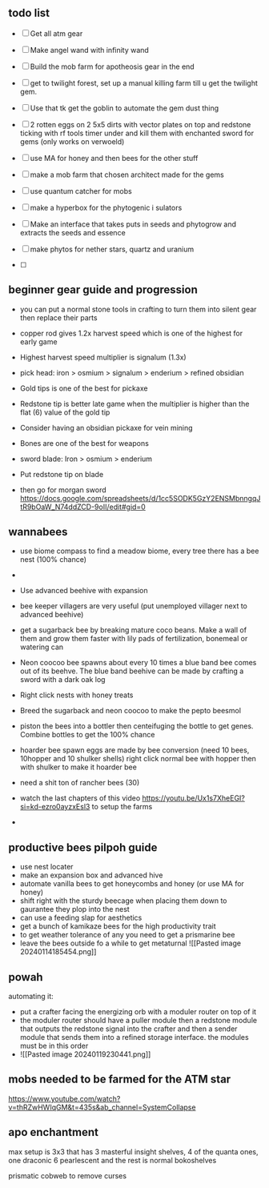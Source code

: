 
## todo list

- [ ] Get all atm gear
- [ ] Make angel wand with infinity wand
- [ ] Build the mob farm for apotheosis gear in the end

- [ ] get to twilight forest, set up a manual killing farm till u get the twilight gem. 
- [ ] Use that tk get the goblin to automate the gem dust thing
- [ ] 2 rotten eggs on 2 5x5 dirts with vector plates on top and redstone ticking with rf tools timer under and kill them with enchanted sword for gems (only works on verwoeld)

- [ ] use MA for honey and then bees for the other stuff

- [ ] make a mob farm that chosen architect made for the gems

- [ ] use quantum catcher for mobs

- [ ] make a hyperbox for the phytogenic i sulators
- [ ] Make an interface that takes puts in seeds and phytogrow and extracts the seeds and essence
- [ ] make phytos for nether stars, quartz and uranium
- [ ] 

## beginner gear guide and progression

* you can put a normal stone tools in crafting to turn them into silent gear then replace their parts

* copper rod gives 1.2x harvest speed which is one of the highest for early game
* Highest harvest speed multiplier is signalum (1.3x)
* pick head: iron > osmium > signalum > enderium > refined obsidian
* Gold tips is one of the best for pickaxe
* Redstone tip is better late game when the multiplier is higher than the flat (6) value of the gold tip
* Consider having an obsidian pickaxe for vein mining 

* Bones are one of the best for weapons
* sword blade: Iron > osmium > enderium 
* Put redstone tip on blade
* then go for morgan sword
https://docs.google.com/spreadsheets/d/1cc5SODK5GzY2ENSMbnngqJtR9bOaW_N74ddZCD-9oII/edit#gid=0


## wannabees
- use biome compass to find a meadow biome, every tree there has a bee nest (100% chance)
- 
- Use advanced beehive with expansion
- bee keeper villagers are very useful (put unemployed villager next to advanced beehive) 

- get a sugarback bee by breaking mature coco beans. Make a wall of them and grow them faster with lily pads of fertilization, bonemeal or watering can
- Neon coocoo bee spawns about every 10 times a blue band bee comes out of its beehve. The blue band beehive can be made by crafting a sword with a dark oak log
- Right click nests with honey treats
- Breed the sugarback and neon coocoo to make the pepto beesmol

- piston the bees into a bottler then centeifuging the bottle to get genes. Combine bottles to get the 100% chance

- hoarder bee spawn eggs are made by bee conversion (need 10 bees, 10hopper and 10 shulker shells) right click normal bee with hopper then with shulker to make it hoarder bee

- need a shit ton of rancher bees (30)

- watch the last chapters of this video https://youtu.be/Ux1s7XheEGI?si=kd-ezro0ayzxEsl3 to setup the farms
-

## productive bees pilpoh guide

- use nest locater 
- make an expansion box and advanced hive
- automate vanilla bees to get honeycombs and honey (or use MA for honey)
- shift right with the sturdy beecage when placing them down to gaurantee they plop into the nest
- can use a feeding slap for aesthetics
- get a bunch of kamikaze bees for the high productivity trait
- to get weather tolerance of any you need to get a prismarine bee
- leave the bees outside fo a while to get metaturnal ![[Pasted image 20240114185454.png]]
## powah
automating it:
- put a crafter facing the energizing orb with a moduler router on top of it
- the moduler router should have a puller module then a redstone module that outputs the redstone signal into the crafter and then a sender module that sends them into a refined storage interface. the modules must be in this order
- ![[Pasted image 20240119230441.png]]


## mobs needed to be farmed for the ATM star
https://www.youtube.com/watch?v=thRZwHWIqGM&t=435s&ab_channel=SystemCollapse


## apo enchantment 
max setup is 3x3 that has 3 masterful insight shelves, 4 of the quanta ones, one draconic 6 pearlescent and the rest is normal bokoshelves

prismatic cobweb to remove curses